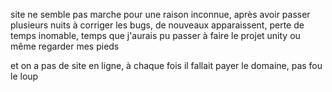 site ne semble pas marche pour une raison inconnue, après avoir passer plusieurs nuits à corriger les bugs, de nouveaux apparaissent, perte de temps inomable, temps que j'aurais pu passer à faire le projet unity ou même regarder mes pieds

et on a pas de site en ligne, à chaque fois il fallait payer le domaine, pas fou le loup

